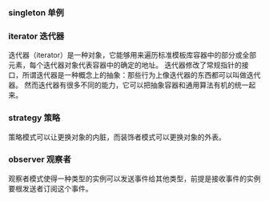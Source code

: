 ### singleton 单例

### iterator 迭代器
迭代器（iterator）是一种对象，它能够用来遍历标准模板库容器中的部分或全部元素，每个迭代器对象代表容器中的确定的地址。
迭代器修改了常规指针的接口，所谓迭代器是一种概念上的抽象：那些行为上像迭代器的东西都可以叫做迭代器。
然而迭代器有很多不同的能力，它可以把抽象容器和通用算法有机的统一起来。

### strategy 策略
策略模式可以让更换对象的内脏，而装饰者模式可以更换对象的外表。

### observer 观察者
观察者模式使得一种类型的实例可以发送事件给其他类型，前提是接收事件的实例要根发送者订阅这个事件。